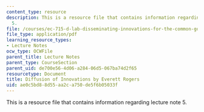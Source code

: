 ```yaml
---
content_type: resource
description: This is a resource file that contains information regarding lecture note
  5.
file: /courses/ec-715-d-lab-disseminating-innovations-for-the-common-good-spring-2007/ae0c5bd88d55aa2ca750de5f6b05033f_MITEC_715S07_lec5.pdf
file_type: application/pdf
learning_resource_types:
- Lecture Notes
ocw_type: OCWFile
parent_title: Lecture Notes
parent_type: CourseSection
parent_uid: de700e56-4d06-a284-06d5-067ba74d2f65
resourcetype: Document
title: Diffusion of Innovations by Everett Rogers
uid: ae0c5bd8-8d55-aa2c-a750-de5f6b05033f
---
```

This is a resource file that contains information regarding lecture note 5.


